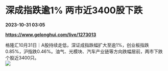 # 深成指跌逾1% 两市近3400股下跌

**2023-10-31 03:05**

**https://www.gelonghui.com/live/1273013**

格隆汇10月31日｜A股持续走低，深证成指跌幅扩大至逾1%，创业板指跌0.85%，沪指跌0.46%。油气、光模块、汽车产业链等方向跌幅居前，两市下跌个股近3400只。  
![](https://img5.gelonghui.com/live/e5666-84dbaab4-68b4-4c17-ac69-a565c3e4e894.png)